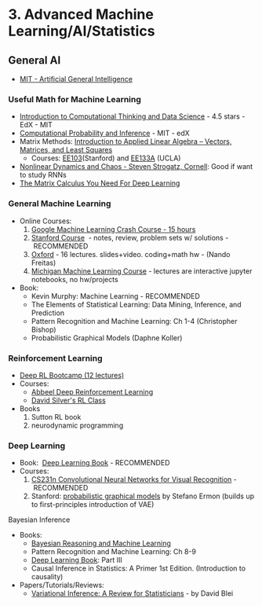 # 3\. Advanced Machine Learning/AI/Statistics

## 

## General AI

  * [MIT - Artificial General Intelligence](applewebdata://C8A52F37-3B15-4FE4-9EF5-C06A13B9D293/MIT%20-%20AGI)



### Useful Math for Machine Learning 

  * [Introduction to Computational Thinking and Data Science](https://www.edx.org/course/introduction-computational-thinking-data-mitx-6-00-2x-6) \- 4.5 stars - EdX - MIT
  * [Computational Probability and Inference](https://www.edx.org/course/computational-probability-inference-mitx-6-008-1x) \- MIT - edX
  * Matrix Methods: [Introduction to Applied Linear Algebra – Vectors, Matrices, and Least Squares](https://web.stanford.edu/~boyd/vmls/)
    * Courses: [EE103](http://www.stanford.edu/class/ee103)(Stanford) and [EE133A](http://www.seas.ucla.edu/~vandenbe/ee133a.html) (UCLA)
  * [Nonlinear Dynamics and Chaos - Steven Strogatz, Cornell](https://www.youtube.com/watch?v=ycJEoqmQvwg&list=PLbN57C5Zdl6j_qJA-pARJnKsmROzPnO9V): Good if want to study RNNs
  * [The Matrix Calculus You Need For Deep Learning](http://parrt.cs.usfca.edu/doc/matrix-calculus/index.html)



### General Machine Learning 

  * Online Courses:
    1. [Google Machine Learning Crash Course - 15 hours](https://developers.google.com/machine-learning/crash-course/)
    2. [Stanford Course](http://cs229.stanford.edu/materials.html)  - notes, review, problem sets w/ solutions - RECOMMENDED
    1. [Oxford](https://www.cs.ox.ac.uk/people/nando.defreitas/machinelearning/) - 16 lectures. slides+video. coding+math hw - (Nando Freitas)
    2. [Michigan Machine Learning Course](https://github.com/junhyukoh/umich-eecs545-lectures) - lectures are interactive jupyter notebooks, no hw/projects
  * Book:
    * Kevin Murphy: Machine Learning - RECOMMENDED
    * The Elements of Statistical Learning: Data Mining, Inference, and Prediction
    * Pattern Recognition and Machine Learning: Ch 1-4 (Christopher Bishop)
    * Probabilistic Graphical Models (Daphne Koller)



### Reinforcement Learning 

  * [Deep RL Bootcamp (12 lectures)](https://sites.google.com/view/deep-rl-bootcamp/lectures)
  * Courses:
    * [Abbeel Deep Reinforcement Learning](http://rll.berkeley.edu/deeprlcourse/)
    * [David Silver's RL Class](http://www0.cs.ucl.ac.uk/staff/D.Silver/web/Teaching.html)
  * Books
    1. Sutton RL book
    1. neurodynamic programming 



### Deep Learning

  * Book:  [Deep Learning Book](http://www.deeplearningbook.org/) - RECOMMENDED
  * Courses:
    1. [CS231n Convolutional Neural Networks for Visual Recognition](http://cs231n.github.io/) - RECOMMENDED
    1. Stanford: [probabilistic graphical models](https://ermongroup.github.io/cs228-notes/) by Stefano Ermon (builds up to first-principles introduction of VAE)



  


Bayesian Inference

  * Books:
    * [Bayesian Reasoning and Machine Learning](http://web4.cs.ucl.ac.uk/staff/D.Barber/pmwiki/pmwiki.php?n=Brml.HomePage)
    * Pattern Recognition and Machine Learning: Ch 8-9
    * [Deep Learning Book](http://www.deeplearningbook.org/): Part III
    * Causal Inference in Statistics: A Primer 1st Edition. (Introduction to causality)
  * Papers/Tutorials/Reviews:
    * [Variational Inference: A Review for Statisticians](https://arxiv.org/pdf/1601.00670.pdf) - by David Blei



 

  

  

  

